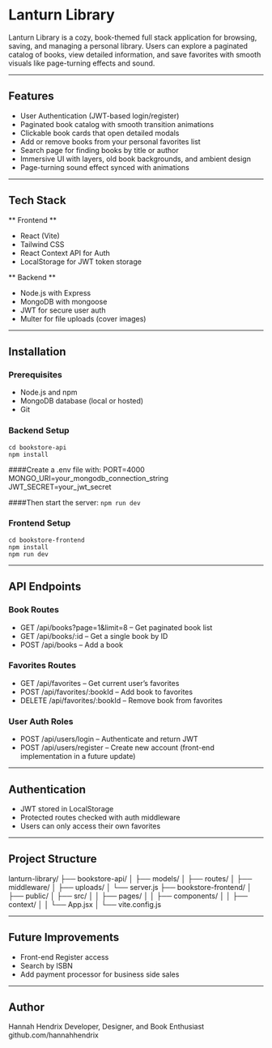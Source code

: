 # Lanturn Library

Lanturn Library is a cozy, book-themed full stack application for browsing, saving, and managing a personal library. Users can explore a paginated catalog of books, view detailed information, and save favorites with smooth visuals like page-turning effects and sound.

---

## Features

- User Authentication (JWT-based login/register)
- Paginated book catalog with smooth transition animations
- Clickable book cards that open detailed modals
- Add or remove books from your personal favorites list
- Search page for finding books by title or author
- Immersive UI with layers, old book backgrounds, and ambient design
- Page-turning sound effect synced with animations

---

## Tech Stack

** Frontend **
- React (Vite)
- Tailwind CSS
- React Context API for Auth
- LocalStorage for JWT token storage

** Backend **
- Node.js with Express
- MongoDB with mongoose
- JWT for secure user auth
- Multer for file uploads (cover images)

---

## Installation

### Prerequisites
- Node.js and npm
- MongoDB database (local or hosted)
- Git

### Backend Setup
```
cd bookstore-api
npm install
```

####Create a .env file with:
PORT=4000
MONGO_URI=your_mongodb_connection_string
JWT_SECRET=your_jwt_secret

####Then start the server:
```npm run dev```

### Frontend Setup
```
cd bookstore-frontend
npm install
npm run dev
```

---

## API Endpoints

### Book Routes
- GET /api/books?page=1&limit=8 – Get paginated book list
- GET /api/books/:id – Get a single book by ID
- POST /api/books – Add a book

### Favorites Routes
- GET /api/favorites – Get current user’s favorites
- POST /api/favorites/:bookId – Add book to favorites
- DELETE /api/favorites/:bookId – Remove book from favorites

### User Auth Roles
- POST /api/users/login – Authenticate and return JWT
- POST /api/users/register – Create new account (front-end implementation in a future update)

---

## Authentication
- JWT stored in LocalStorage
- Protected routes checked with auth middleware
- Users can only access their own favorites

---

## Project Structure
lanturn-library/
├── bookstore-api/
│   ├── models/
│   ├── routes/
│   ├── middleware/
│   ├── uploads/
│   └── server.js
├── bookstore-frontend/
│   ├── public/
│   ├── src/
│   │   ├── pages/
│   │   ├── components/
│   │   ├── context/
│   │   └── App.jsx
│   └── vite.config.js

---

## Future Improvements
- Front-end Register access
- Search by ISBN
- Add payment processor for business side sales

---

## Author
Hannah Hendrix
Developer, Designer, and Book Enthusiast
github.com/hannahhendrix
